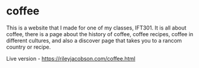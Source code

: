 # coffee

This is a website that I made for one of my classes, IFT301. It is all about coffee, there is a page about the history of coffee, coffee recipes, coffee in different cultures, and also a discover page that takes you to a rancom country or recipe.

Live version - https://rileyjacobson.com/coffee.html
